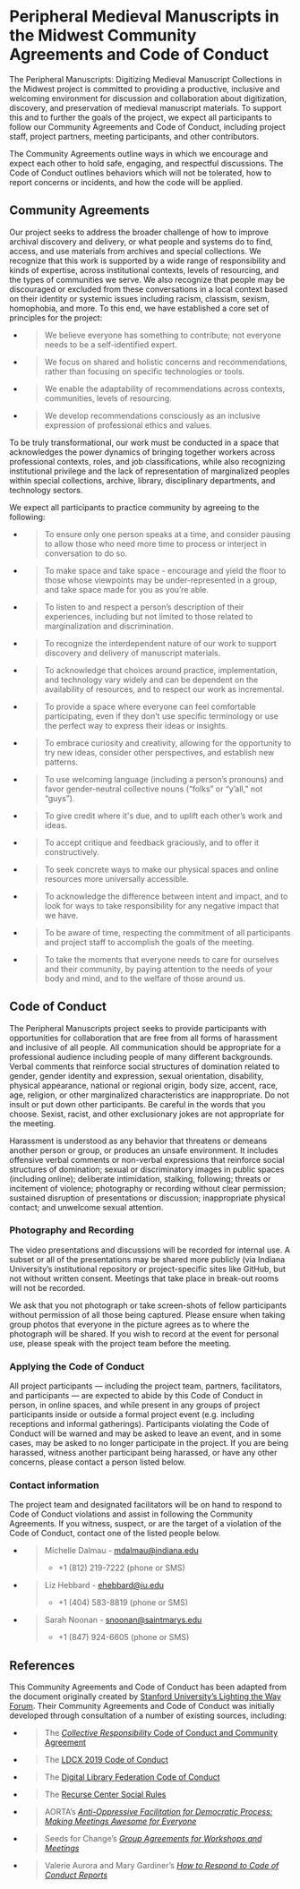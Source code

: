 # Peripheral Medieval Manuscripts in the Midwest Community Agreements and Code of Conduct

The Peripheral Manuscripts: Digitizing Medieval Manuscript Collections
in the Midwest project is committed to providing a productive, inclusive
and welcoming environment for discussion and collaboration about
digitization, discovery, and preservation of medieval manuscript
materials. To support this and to further the goals of the project, we
expect all participants to follow our Community Agreements and Code of
Conduct, including project staff, project partners, meeting
participants, and other contributors.

The Community Agreements outline ways in which we encourage and expect
each other to hold safe, engaging, and respectful discussions. The Code
of Conduct outlines behaviors which will not be tolerated, how to report
concerns or incidents, and how the code will be applied.

## Community Agreements

Our project seeks to address the broader challenge of how to improve
archival discovery and delivery, or what people and systems do to find,
access, and use materials from archives and special collections. We
recognize that this work is supported by a wide range of responsibility
and kinds of expertise, across institutional contexts, levels of
resourcing, and the types of communities we serve. We also recognize
that people may be discouraged or excluded from these conversations in a
local context based on their identity or systemic issues including
racism, classism, sexism, homophobia, and more. To this end, we have
established a core set of principles for the project:

  - > We believe everyone has something to contribute; not everyone
    > needs to be a self-identified expert.

  - > We focus on shared and holistic concerns and recommendations,
    > rather than focusing on specific technologies or tools.

  - > We enable the adaptability of recommendations across contexts,
    > communities, levels of resourcing.

  - > We develop recommendations consciously as an inclusive expression
    > of professional ethics and values.

To be truly transformational, our work must be conducted in a space that
acknowledges the power dynamics of bringing together workers across
professional contexts, roles, and job classifications, while also
recognizing institutional privilege and the lack of representation of
marginalized peoples within special collections, archive, library,
disciplinary departments, and technology sectors.

We expect all participants to practice community by agreeing to the
following:

  - > To ensure only one person speaks at a time, and consider pausing
    > to allow those who need more time to process or interject in
    > conversation to do so.

  - > To make space and take space - encourage and yield the floor to
    > those whose viewpoints may be under-represented in a group, and
    > take space made for you as you’re able.

  - > To listen to and respect a person’s description of their
    > experiences, including but not limited to those related to
    > marginalization and discrimination.

  - > To recognize the interdependent nature of our work to support
    > discovery and delivery of manuscript materials.

  - > To acknowledge that choices around practice, implementation, and
    > technology vary widely and can be dependent on the availability of
    > resources, and to respect our work as incremental.

  - > To provide a space where everyone can feel comfortable
    > participating, even if they don’t use specific terminology or use
    > the perfect way to express their ideas or insights.

  - > To embrace curiosity and creativity, allowing for the opportunity
    > to try new ideas, consider other perspectives, and establish new
    > patterns.

  - > To use welcoming language (including a person’s pronouns) and
    > favor gender-neutral collective nouns (“folks” or “y’all,” not
    > “guys”).

  - > To give credit where it's due, and to uplift each other’s work and
    > ideas.

  - > To accept critique and feedback graciously, and to offer it
    > constructively.

  - > To seek concrete ways to make our physical spaces and online
    > resources more universally accessible.

  - > To acknowledge the difference between intent and impact, and to
    > look for ways to take responsibility for any negative impact that
    > we have.

  - > To be aware of time, respecting the commitment of all participants
    > and project staff to accomplish the goals of the meeting.

  - > To take the moments that everyone needs to care for ourselves and
    > their community, by paying attention to the needs of your body and
    > mind, and to the welfare of those around us.

## Code of Conduct

The Peripheral Manuscripts project seeks to provide participants with
opportunities for collaboration that are free from all forms of
harassment and inclusive of all people. All communication should be
appropriate for a professional audience including people of many
different backgrounds. Verbal comments that reinforce social structures
of domination related to gender, gender identity and expression, sexual
orientation, disability, physical appearance, national or regional
origin, body size, accent, race, age, religion, or other marginalized
characteristics are inappropriate. Do not insult or put down other
participants. Be careful in the words that you choose. Sexist, racist,
and other exclusionary jokes are not appropriate for the meeting.

Harassment is understood as any behavior that threatens or demeans
another person or group, or produces an unsafe environment. It includes
offensive verbal comments or non-verbal expressions that reinforce
social structures of domination; sexual or discriminatory images in
public spaces (including online); deliberate intimidation, stalking,
following; threats or incitement of violence; photography or recording
without clear permission; sustained disruption of presentations or
discussion; inappropriate physical contact; and unwelcome sexual
attention.

### Photography and Recording

The video presentations and discussions will be recorded for internal
use. A subset or all of the presentations may be shared more publicly
(via Indiana University’s institutional repository or project-specific
sites like GitHub, but not without written consent. Meetings that take
place in break-out rooms will not be recorded.

We ask that you not photograph or take screen-shots of fellow
participants without permission of all those being captured. Please
ensure when taking group photos that everyone in the picture agrees as
to where the photograph will be shared. If you wish to record at the
event for personal use, please speak with the project team before the
meeting.

### Applying the Code of Conduct

All project participants — including the project team, partners,
facilitators, and participants — are expected to abide by this Code of
Conduct in person, in online spaces, and while present in any groups of
project participants inside or outside a formal project event (e.g.
including receptions and informal gatherings). Participants violating
the Code of Conduct will be warned and may be asked to leave an event,
and in some cases, may be asked to no longer participate in the project.
If you are being harassed, witness another participant being harassed,
or have any other concerns, please contact a person listed below.

### Contact information 

The project team and designated facilitators will be on hand to respond
to Code of Conduct violations and assist in following the Community
Agreements. If you witness, suspect, or are the target of a violation of
the Code of Conduct, contact one of the listed people below.

  - > Michelle Dalmau -
    > [<span class="underline">mdalmau@indiana.edu</span>](mailto:mdalmau@indiana.edu)
    > - +1 (812) 219-7222 (phone or SMS)

  - > Liz Hebbard -
    > [<span class="underline">ehebbard@iu.edu</span>](mailto:ehebbard@iu.edu)
    > - +1 (404) 583-8819 (phone or SMS)

  - > Sarah Noonan -
    > [<span class="underline">snoonan@saintmarys.edu</span>](mailto:snoonan@saintmarys.edu)
    > - +1 (847) 924-6605 (phone or SMS)

## References

This Community Agreements and Code of Conduct has been adapted from the
document originally created by [<span class="underline">Stanford
University’s Lighting the Way
Forum</span>](https://docs.google.com/document/d/1EpIj8JlzD114GlNkvoiNf89Q79MZ4rmIkHpTORj1mX8/edit#).
Their Community Agreements and Code of Conduct was initially developed
through consultation of a number of existing sources, including:

  - > The [*<span class="underline">Collective Responsibility</span>*
    > <span class="underline">Code of Conduct and Community
    > Agreement</span>](https://laborforum.diglib.org/code-of-conduct-and-community-agreement/)

  - > The [<span class="underline">LDCX 2019 Code of
    > Conduct</span>](https://library.stanford.edu/projects/ldcx/2019-conference/code-conduct)

  - > The [<span class="underline">Digital Library Federation Code of
    > Conduct</span>](https://www.diglib.org/about/code-of-conduct/)

  - > The [<span class="underline">Recurse Center Social
    > Rules</span>](https://www.recurse.com/social-rules)

  - > AORTA’s [*<span class="underline">Anti-Oppressive Facilitation for
    > Democratic Process: Making Meetings Awesome for
    > Everyone</span>*](https://aorta.coop/portfolio_page/anti-oppressive-facilitation/)

  - > Seeds for Change’s [*<span class="underline">Group Agreements for
    > Workshops and
    > Meetings</span>*](https://www.seedsforchange.org.uk/groupagree)

  - > Valerie Aurora and Mary Gardiner’s [*<span class="underline">How
    > to Respond to Code of Conduct
    > Reports</span>*](https://frameshiftconsulting.com/code-of-conduct-book/)
